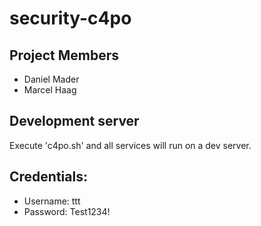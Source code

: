 # security-c4po

## Project Members
* Daniel Mader
* Marcel Haag

## Development server

Execute 'c4po.sh' and all services will run on a dev server.

## Credentials:
* Username: ttt
* Password: Test1234!
